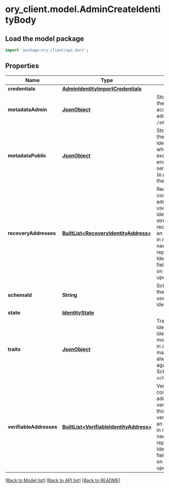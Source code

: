 # ory_client.model.AdminCreateIdentityBody

## Load the model package
```dart
import 'package:ory_client/api.dart';
```

## Properties
Name | Type | Description | Notes
------------ | ------------- | ------------- | -------------
**credentials** | [**AdminIdentityImportCredentials**](AdminIdentityImportCredentials.md) |  | [optional] 
**metadataAdmin** | [**JsonObject**](.md) | Store metadata about the user which is only accessible through admin APIs such as `GET /admin/identities/<id>`. | [optional] 
**metadataPublic** | [**JsonObject**](.md) | Store metadata about the identity which the identity itself can see when calling for example the session endpoint. Do not store sensitive information (e.g. credit score) about the identity in this field. | [optional] 
**recoveryAddresses** | [**BuiltList&lt;RecoveryIdentityAddress&gt;**](RecoveryIdentityAddress.md) | RecoveryAddresses contains all the addresses that can be used to recover an identity.  Use this structure to import recovery addresses for an identity. Please keep in mind that the address needs to be represented in the Identity Schema or this field will be overwritten on the next identity update. | [optional] 
**schemaId** | **String** | SchemaID is the ID of the JSON Schema to be used for validating the identity's traits. | 
**state** | [**IdentityState**](IdentityState.md) |  | [optional] 
**traits** | [**JsonObject**](.md) | Traits represent an identity's traits. The identity is able to create, modify, and delete traits in a self-service manner. The input will always be validated against the JSON Schema defined in `schema_url`. | 
**verifiableAddresses** | [**BuiltList&lt;VerifiableIdentityAddress&gt;**](VerifiableIdentityAddress.md) | VerifiableAddresses contains all the addresses that can be verified by the user.  Use this structure to import verified addresses for an identity. Please keep in mind that the address needs to be represented in the Identity Schema or this field will be overwritten on the next identity update. | [optional] 

[[Back to Model list]](../README.md#documentation-for-models) [[Back to API list]](../README.md#documentation-for-api-endpoints) [[Back to README]](../README.md)


